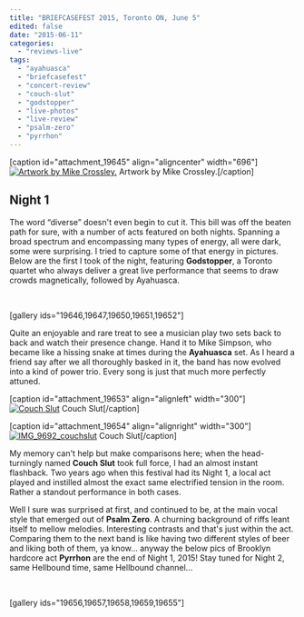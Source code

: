 ```yaml
---
title: "BRIEFCASEFEST 2015, Toronto ON, June 5"
edited: false
date: "2015-06-11"
categories:
  - "reviews-live"
tags:
  - "ayahuasca"
  - "briefcasefest"
  - "concert-review"
  - "couch-slut"
  - "godstopper"
  - "live-photos"
  - "live-review"
  - "psalm-zero"
  - "pyrrhon"
---
```


\[caption id="attachment\_19645" align="aligncenter" width="696"\][![Artwork by Mike Crossley.](https://hellbound.ca/wp-content/uploads/2015/06/bffest_2015_1.jpg)](https://hellbound.ca/wp-content/uploads/2015/06/bffest_2015_1.jpg) Artwork by Mike Crossley.\[/caption\]

## Night 1

The word “diverse” doesn't even begin to cut it. This bill was off the beaten path for sure, with a number of acts featured on both nights. Spanning a broad spectrum and encompassing many types of energy, all were dark, some were surprising. I tried to capture some of that energy in pictures. Below are the first I took of the night, featuring **Godstopper**, a Toronto quartet who always deliver a great live performance that seems to draw crowds magnetically, followed by Ayahuasca.

 

\[gallery ids="19646,19647,19650,19651,19652"\]

Quite an enjoyable and rare treat to see a musician play two sets back to back and watch their presence change. Hand it to Mike Simpson, who became like a hissing snake at times during the **Ayahuasca** set. As I heard a friend say after we all thoroughly basked in it, the band has now evolved into a kind of power trio. Every song is just that much more perfectly attuned.

\[caption id="attachment\_19653" align="alignleft" width="300"\][![Couch Slut](https://hellbound.ca/wp-content/uploads/2015/06/IMG_9691_couchslut-300x200.jpg)](https://hellbound.ca/wp-content/uploads/2015/06/IMG_9691_couchslut.jpg) Couch Slut\[/caption\]

\[caption id="attachment\_19654" align="alignright" width="300"\][![IMG_9692_couchslut](https://hellbound.ca/wp-content/uploads/2015/06/IMG_9692_couchslut-300x200.jpg)](https://hellbound.ca/wp-content/uploads/2015/06/IMG_9692_couchslut.jpg) Couch Slut\[/caption\]

My memory can't help but make comparisons here; when the head-turningly named **Couch Slut** took full force, I had an almost instant flashback. Two years ago when this festival had its Night 1, a local act played and instilled almost the exact same electrified tension in the room. Rather a standout performance in both cases.

Well I sure was surprised at first, and continued to be, at the main vocal style that emerged out of **Psalm Zero**. A churning background of riffs leant itself to mellow melodies. Interesting contrasts and that's just within the act. Comparing them to the next band is like having two different styles of beer and liking both of them, ya know... anyway the below pics of Brooklyn hardcore act **Pyrrhon** are the end of Night 1, 2015! Stay tuned for Night 2, same Hellbound time, same Hellbound channel...

 

\[gallery ids="19656,19657,19658,19659,19655"\]
